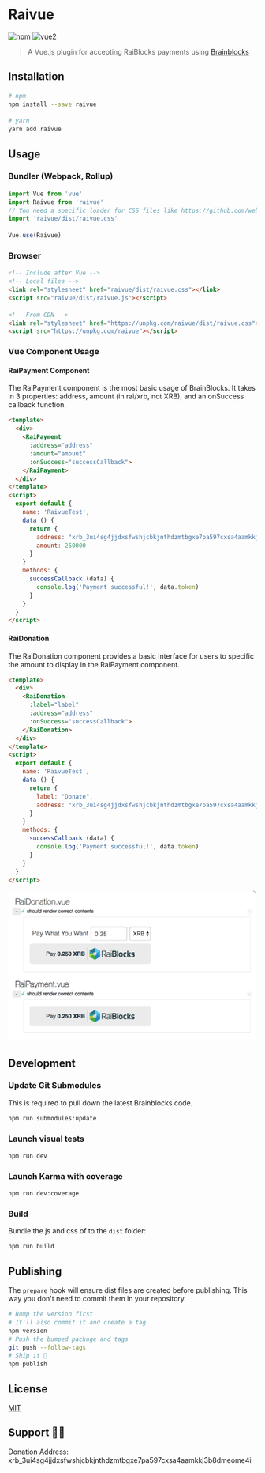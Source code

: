 # Raivue

[![npm](https://img.shields.io/npm/v/raivue.svg)](https://www.npmjs.com/package/raivue) [![vue2](https://img.shields.io/badge/vue-2.x-brightgreen.svg)](https://vuejs.org/)

> A Vue.js plugin for accepting RaiBlocks payments using [Brainblocks](https://brainblocks.io/)

## Installation

```bash
# npm
npm install --save raivue

# yarn
yarn add raivue
```

## Usage

### Bundler (Webpack, Rollup)

```js
import Vue from 'vue'
import Raivue from 'raivue'
// You need a specific loader for CSS files like https://github.com/webpack/css-loader
import 'raivue/dist/raivue.css'

Vue.use(Raivue)
```

### Browser

```html
<!-- Include after Vue -->
<!-- Local files -->
<link rel="stylesheet" href="raivue/dist/raivue.css"></link>
<script src="raivue/dist/raivue.js"></script>

<!-- From CDN -->
<link rel="stylesheet" href="https://unpkg.com/raivue/dist/raivue.css"></link>
<script src="https://unpkg.com/raivue"></script>
```

### Vue Component Usage

#### RaiPayment Component

The RaiPayment component is the most basic usage of BrainBlocks. It takes in 3 properties: address, amount (in rai/xrb, not XRB), and an onSuccess callback function.

```html
<template>
  <div>
    <RaiPayment
      :address="address"
      :amount="amount"
      :onSuccess="successCallback">
    </RaiPayment>
  </div>
</template>
<script>
  export default {
    name: 'RaivueTest',
    data () {
      return {
        address: "xrb_3ui4sg4jjdxsfwshjcbkjnthdzmtbgxe7pa597cxsa4aamkkj3b8dmeome4i",
        amount: 250000
      }
    }
    methods: {
      successCallback (data) {
        console.log('Payment successful!', data.token)
      }
    }
  }
</script>
```

#### RaiDonation

The RaiDonation component provides a basic interface for users to specific the amount to display in the RaiPayment component.

```html
<template>
  <div>
    <RaiDonation
      :label="label"
      :address="address"
      :onSuccess="successCallback">
    </RaiDonation>
  </div>
</template>
<script>
  export default {
    name: 'RaivueTest',
    data () {
      return {
        label: "Donate",
        address: "xrb_3ui4sg4jjdxsfwshjcbkjnthdzmtbgxe7pa597cxsa4aamkkj3b8dmeome4i",
      }
    }
    methods: {
      successCallback (data) {
        console.log('Payment successful!', data.token)
      }
    }
  }
</script>
```

![Alt text](img/raivue-components.png?raw=true "RaiVue Component Examples Screenshot")

## Development

### Update Git Submodules
This is required to pull down the latest Brainblocks code.
```bash
npm run submodules:update
```

### Launch visual tests

```bash
npm run dev
```

### Launch Karma with coverage

```bash
npm run dev:coverage
```

### Build

Bundle the js and css of to the `dist` folder:

```bash
npm run build
```


## Publishing

The `prepare` hook will ensure dist files are created before publishing. This
way you don't need to commit them in your repository.

```bash
# Bump the version first
# It'll also commit it and create a tag
npm version
# Push the bumped package and tags
git push --follow-tags
# Ship it 🚀
npm publish
```

## License

[MIT](http://opensource.org/licenses/MIT)


## Support 💙💚
Donation Address: xrb_3ui4sg4jjdxsfwshjcbkjnthdzmtbgxe7pa597cxsa4aamkkj3b8dmeome4i
